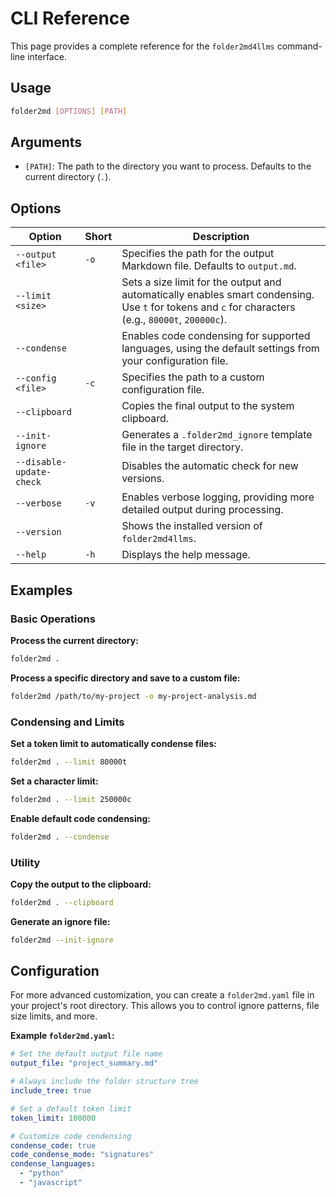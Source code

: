 # CLI Reference

This page provides a complete reference for the `folder2md4llms` command-line interface.

## Usage

```bash
folder2md [OPTIONS] [PATH]
```

## Arguments

- `[PATH]`: The path to the directory you want to process. Defaults to the current directory (`.`).

## Options

| Option | Short | Description |
|---|---|---|
| `--output <file>` | `-o` | Specifies the path for the output Markdown file. Defaults to `output.md`. |
| `--limit <size>` | | Sets a size limit for the output and automatically enables smart condensing. Use `t` for tokens and `c` for characters (e.g., `80000t`, `200000c`). |
| `--condense` | | Enables code condensing for supported languages, using the default settings from your configuration file. |
| `--config <file>` | `-c` | Specifies the path to a custom configuration file. |
| `--clipboard` | | Copies the final output to the system clipboard. |
| `--init-ignore` | | Generates a `.folder2md_ignore` template file in the target directory. |
| `--disable-update-check` | | Disables the automatic check for new versions. |
| `--verbose` | `-v` | Enables verbose logging, providing more detailed output during processing. |
| `--version` | | Shows the installed version of `folder2md4llms`. |
| `--help` | `-h` | Displays the help message. |

## Examples

### Basic Operations

**Process the current directory:**

```bash
folder2md .
```

**Process a specific directory and save to a custom file:**

```bash
folder2md /path/to/my-project -o my-project-analysis.md
```

### Condensing and Limits

**Set a token limit to automatically condense files:**

```bash
folder2md . --limit 80000t
```

**Set a character limit:**

```bash
folder2md . --limit 250000c
```

**Enable default code condensing:**

```bash
folder2md . --condense
```

### Utility

**Copy the output to the clipboard:**

```bash
folder2md . --clipboard
```

**Generate an ignore file:**

```bash
folder2md --init-ignore
```

## Configuration

For more advanced customization, you can create a `folder2md.yaml` file in your project's root directory. This allows you to control ignore patterns, file size limits, and more.

**Example `folder2md.yaml`:**

```yaml
# Set the default output file name
output_file: "project_summary.md"

# Always include the folder structure tree
include_tree: true

# Set a default token limit
token_limit: 100000

# Customize code condensing
condense_code: true
code_condense_mode: "signatures"
condense_languages:
  - "python"
  - "javascript"
```
